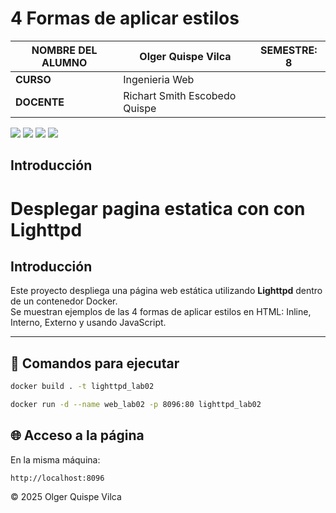 # 4 Formas de aplicar estilos

| NOMBRE DEL ALUMNO | Olger Quispe Vilca      | SEMESTRE: 8|
|-------------------|----------------------------------|-----------|
| **CURSO**        | Ingenieria Web |           |
| **DOCENTE**      | Richart Smith Escobedo Quispe      |           |

<span> 
<img src="https://img.shields.io/badge/HTML5-E34F26?style=for-the-badge&logo=html5&logoColor=white">
<img src="https://img.shields.io/badge/CSS3-1572B6?style=for-the-badge&logo=css3&logoColor=white">
<img src="https://img.shields.io/badge/JavaScript-F7DF1E?style=for-the-badge&logo=javascript&logoColor=black">
<img src="https://img.shields.io/badge/docker-%230db7ed.svg?style=for-the-badge&logo=docker&logoColor=white">
</span> 

## Introducción

# Desplegar pagina estatica con con Lighttpd

## Introducción

Este proyecto despliega una página web estática utilizando **Lighttpd** dentro de un contenedor Docker.  
Se muestran ejemplos de las 4 formas de aplicar estilos en HTML: Inline, Interno, Externo y usando JavaScript.

---

## 🐳 Comandos para ejecutar

```bash
docker build . -t lighttpd_lab02
```

```bash copy
docker run -d --name web_lab02 -p 8096:80 lighttpd_lab02
```

## 🌐 Acceso a la página

En la misma máquina:

```
http://localhost:8096
```

© 2025 Olger Quispe Vilca

